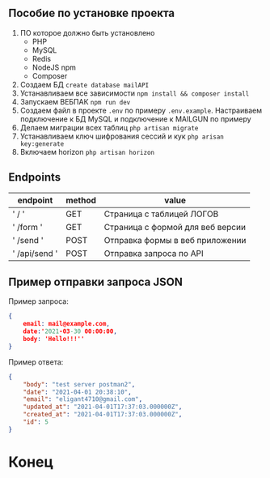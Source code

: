 ## Пособие по установке проекта

1. ПО которое должно быть установлено
    - PHP
    - MySQL
    - Redis
    - NodeJS npm
    - Composer
2. Создаем БД `create database mailAPI`
3. Устанавливаем все зависимости `npm install && composer install`
4. Запускаем ВЕБПАК `npm run dev`
5. Создаем файл в проекте `.env` по примеру `.env.example`. Настраиваем подключение к БД MySQL и подключение к MAILGUN по примеру
6. Делаем миграции всех таблиц `php artisan migrate`
7. Устанавливаем ключ шифрования сессий и кук `php arisan key:generate`
8. Включаем horizon `php artisan horizon`

## Endpoints

| endpoint      | method | value                            |
| ------------- | ------ | -------------------------------- |
| ' / '         | GET    | Страница с таблицей ЛОГОВ        |
| ' /form '     | GET    | Страница с формой для веб версии |
| ' /send '     | POST   | Отправка формы в веб приложении  |
| ' /api/send ' | POST   | Отправка запроса по API          |

## Пример отправки запроса JSON

Пример запроса:

```json
{
    email: mail@example.com,
    date:'2021-03-30 00:00:00,
    body: 'Hello!!!''
}
```

Пример ответа:

```json
{
    "body": "test server postman2",
    "date": "2021-04-01 20:38:10",
    "email": "eligant4710@gmail.com",
    "updated_at": "2021-04-01T17:37:03.000000Z",
    "created_at": "2021-04-01T17:37:03.000000Z",
    "id": 5
}
```

# Конец
